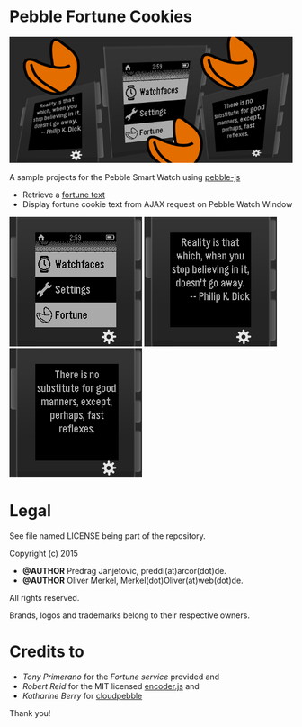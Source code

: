 Pebble Fortune Cookies
======================

![Marketing Banner](../res/fortune720x320.png)

A sample projects for the Pebble Smart Watch using [pebble-js](https://github.com/pebble/pebblejs)

* Retrieve a [fortune text](http://tonycode.com/service/fortune-0.1/fortune.php)
* Display fortune cookie text from AJAX request on Pebble Watch Window

![Fortune menu icon](../res/screenshot_menu_icon.png)
![Show a fortune](../res/screenshot_running_1.png)
![Another fortune](../res/screenshot_running_2.png)

# Legal

See file named LICENSE being part of the repository.

Copyright (c) 2015

* __@AUTHOR__ Predrag Janjetovic, preddi(at)arcor(dot)de.
* __@AUTHOR__ Oliver Merkel, Merkel(dot)Oliver(at)web(dot)de.

All rights reserved.

Brands, logos and trademarks belong to their respective owners.

# Credits to

* _Tony Primerano_ for the _Fortune service_ provided and
* _Robert Reid_ for the MIT licensed [encoder.js](http://www.strictly-software.com/htmlencode) and
* _Katharine Berry_ for [cloudpebble](https://cloudpebble.net/)

Thank you!
